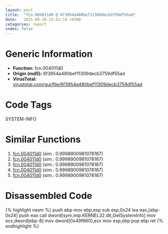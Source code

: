 ```yaml
---
layout: post
title:  "fcn.004011d0 @ 6f3954a480bef11309decb3759df55ad"
date:   2021-08-30 15:52:19 +0300
categories: report
index: false
---
```


# Generic Information
- **Function:** fcn.004011d0
- **Origin (md5):** 6f3954a480bef11309decb3759df55ad
- **VirusTotal:** [virustotal.com/gui/file/6f3954a480bef11309decb3759df55ad][virustotal_ref]

# Code Tags
<span class="tag" id="SYSTEM-INFO">SYSTEM-INFO</span>


# Similar Functions

1. [fcn.004011d0][similar_1_ref] (sim.: 0.9998900981078187)
2. [fcn.004011d0][similar_2_ref] (sim.: 0.9998900981078187)
3. [fcn.004011d0][similar_3_ref] (sim.: 0.9998900981078187)
4. [fcn.004011d0][similar_4_ref] (sim.: 0.9998900981078187)
5. [fcn.004011d0][similar_5_ref] (sim.: 0.9998900981078187)


# Disassembled Code

{% highlight nasm %}
push ebp
mov ebp,esp
sub esp,0x24
lea eax,[ebp-0x24]
push eax
call dword[sym.imp.KERNEL32.dll_GetSystemInfo]
mov ecx,dword[ebp-8]
mov dword[0x49f660],ecx
mov esp,ebp
pop ebp
ret 
{% endhighlight %}


[similar_1_ref]: /report/fcn.004011d0@cf58532d07e8e90cb2e1e8422e8f5c45
[similar_2_ref]: /report/fcn.004011d0@fece7060b8162b8bce0648763a1c502f
[similar_3_ref]: /report/fcn.004011d0@97e0815166336c37cf51f1b4f7609f10
[similar_4_ref]: /report/fcn.004011d0@2f57463e398c8086d3043342f205d871
[similar_5_ref]: /report/fcn.004011d0@b52b2c71a7178baa413f70bab2511ae0
[virustotal_ref]: https://www.virustotal.com/gui/file/6f3954a480bef11309decb3759df55ad